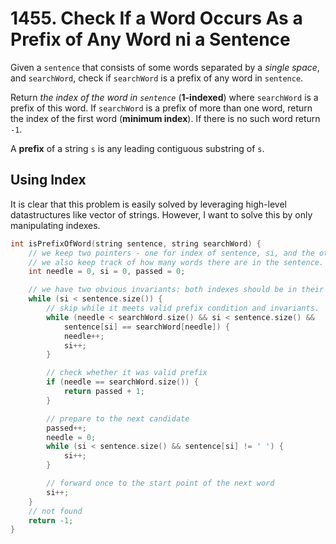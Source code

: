 # 1455. Check If a Word Occurs As a Prefix of Any Word ni a Sentence

Given a `sentence` that consists of some words separated by a *single space*, and `searchWord`, check if `searchWord` is a prefix of any word in `sentence`.

Return *the index of the word in `sentence`* (**1-indexed**) where `searchWord` is a prefix of this word. If `searchWord` is a prefix of more than one word, return the index of the first word (**minimum index**). If there is no such word return `-1`.

A **prefix** of a string `s` is any leading contiguous substring of `s`.

## Using Index
It is clear that this problem is easily solved by leveraging high-level datastructures like vector of strings. However, I want to solve this by only manipulating indexes.

```c++
int isPrefixOfWord(string sentence, string searchWord) {
    // we keep two pointers - one for index of sentence, si, and the other for index of searchWrod, needle.
    // we also keep track of how many words there are in the sentence. to do this, we can simply use how many spaces have passed.
    int needle = 0, si = 0, passed = 0;

    // we have two obvious invariants: both indexes should be in their valid range.
    while (si < sentence.size()) {
        // skip while it meets valid prefix condition and invariants.
        while (needle < searchWord.size() && si < sentence.size() &&
            sentence[si] == searchWord[needle]) {
            needle++;
            si++;
        }

        // check whether it was valid prefix
        if (needle == searchWord.size()) {
            return passed + 1;
        }

        // prepare to the next candidate
        passed++;
        needle = 0;
        while (si < sentence.size() && sentence[si] != ' ') {
            si++;
        }

        // forward once to the start point of the next word
        si++;
    }
    // not found
    return -1;
}
```

